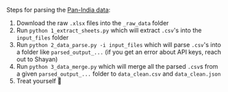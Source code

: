 Steps for parsing the [Pan-India data](https://drive.google.com/drive/u/5/folders/1o1Wok0DaA_cbp3QY1AOCvPssLXPyWmQf):

1. Download the raw `.xlsx` files into the `_raw_data` folder
1. Run `python 1_extract_sheets.py` which will extract `.csv`'s into the `input_files` folder
1. Run `python 2_data_parse.py -i input_files` which will parse `.csv`'s into a folder like `parsed_output_...` (if you get an error about API keys, reach out to Shayan)
1. Run `python 3_data_merge.py` which will merge all the parsed `.csv`s from a given `parsed_output_...` folder to `data_clean.csv` and `data_clean.json`
1. Treat yourself 🎉
